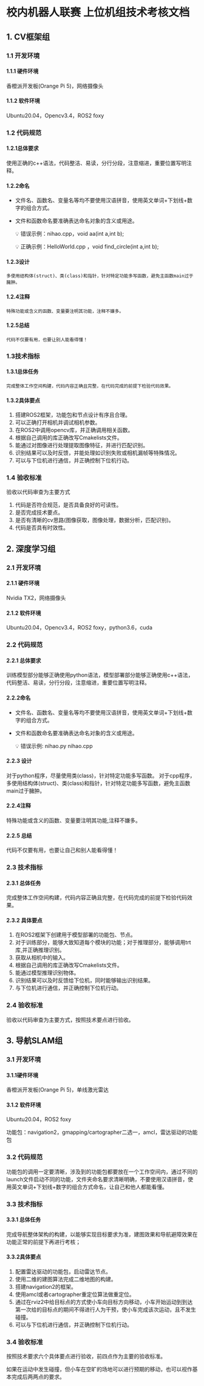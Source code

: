# 校内机器人联赛 上位机组技术考核文档

## 1. CV框架组

### 1.1 开发环境

#### 1.1.1 硬件环境

香橙派开发板(Orange Pi 5)，网络摄像头

#### 1.1.2 软件环境

Ubuntu20.04，Opencv3.4，ROS2 foxy

### 1.2 代码规范

#### 1.2.1总体要求

  使用正确的c++语法，代码整洁、易读，分行分段，注意缩进，重要位置写明注释。

#### 1.2.2命名

- 文件名、函数名、变量名等均不要使用汉语拼音，使用英文单词+下划线+数字的组合方式。

- 文件和函数命名要准确表达命名对象的含义或用途。

	💡	错误示例：nihao.cpp，void aa(int a,int b); 

	💡	正确示例：HelloWorld.cpp ，void find_circle(int a,int b);

#### 1.2.3设计

    多使用结构体(struct)、类(class)和指针，针对特定功能多写函数，避免主函数main过于臃肿。 

#### 1.2.4注释

    特殊功能或含义的函数、变量要注明其功能，注释不嫌多。

#### 1.2.5总结

    代码不仅要有用，也要让别人能看得懂！

### 1.3技术指标

#### 1.3.1总体任务

    完成整体工作空间构建，代码内容正确且完整，在代码完成的前提下检验代码效果。

#### 1.3.2具体要点

1. 搭建ROS2框架，功能包和节点设计有序且合理。
2. 可以正确打开相机并调试相机参数。
3. 在ROS2中调用opencv库，并正确调用相关函数。
4. 根据自己调用的库正确改写Cmakelists文件。
5. 能通过对图像进行处理提取图像特征，并进行匹配识别。
6. 识别结果可以及时反馈，并能处理如识别失败或相机漏帧等特殊情况。
7. 可以与下位机进行通信，并正确控制下位机行动。

### 1.4 验收标准

验收以代码审查为主要方式

1. 代码是否符合规范，是否具备良好的可读性。
2. 是否完成技术要点。
3. 是否有清晰的cv思路(图像获取，图像处理，数据分析，匹配识别)。
4.  代码是否具有时效性。

## 2. 深度学习组

### 2.1 开发环境
#### 2.1.1 硬件环境

Nvidia TX2，网络摄像头

#### 2.1.2 软件环境

Ubuntu20.04，Opencv3.4，ROS2 foxy，python3.6，cuda 


### 2.2 代码规范
#### 2.2.1 总体要求
   训练模型部分能够正确使用python语法，模型部署部分能够正确使用c++语法，代码整洁、易读，分行分段，注意缩进，重要位置写明注释。


#### 2.2.2命名
- 文件名、函数名、变量名等均不要使用汉语拼音，使用英文单词+下划线+数字的组合方式。
- 文件和函数命名要准确表达命名对象的含义或用途。

	💡	错误示例: nihao.py nihao.cpp
#### 2.2.3 设计
对于python程序，尽量使用类(class)，针对特定功能多写函数。
对于cpp程序，多使用结构体(struct)、类(class)和指针，针对特定功能多写函数，避免主函数main过于臃肿。
#### 2.2.4注释
特殊功能或含义的函数、变量要注明其功能,注释不嫌多。

#### 2.2.5 总结
代码不仅要有用，也要让自己和别人能看得懂！


### 2.3 技术指标
#### 2.3.1 总体任务
完成整体工作空间构建，代码内容正确且完整，在代码完成的前提下检验代码效果。
#### 2.3.2 具体要点

1. 在ROS2框架下创建用于模型部署的功能包、节点。
2. 对于训练部分，能够大致知道每个模块的功能；对于推理部分，能够调用trt库,并正确推理识别。
3. 获取从相机中的输入。
4. 根据自己调用的库正确改写Cmakelists文件。
5. 能通过模型推理识别物体。
6. 识别结果可以及时反馈给下位机，同时能够输出识别结果。
7. 与下位机进行通信，并正确控制下位机行动。

### 2.4 验收标准

验收以代码审查为主要方式，按照技术要点进行验收。

## 3. 导航SLAM组

### 3.1 开发环境

#### 3.1.1硬件环境

香橙派开发板(Orange Pi 5)，单线激光雷达

#### 3.1.2 软件环境

Ubuntu20.04，ROS2 foxy

功能包：navigation2，gmapping/cartographer二选一，amcl，雷达驱动的功能包

### 3.2 代码规范

功能包的调用一定要清晰，涉及到的功能包都要放在一个工作空间内，通过不同的launch文件启动不同的功能，文件夹命名要求清晰明确，不要使用汉语拼音，使用英文单词+下划线+数字的组合方式命名，让自己和他人都能看懂。

### 3.3 技术指标

#### 3.3.1 总体任务

完成导航整体架构的构建，以能够实现目标要求为准，建图效果和导航避障效果在功能正常的前提下再进行考核；

#### 3.3.2具体要点

1. 配置雷达驱动的功能包，启动雷达节点。
2. 使用二维的建图算法完成二维地图的构建。
3. 搭建navigation2的框架。
4. 使用amcl或者cartographer重定位算法做重定位。
5. 通过在rviz2中给目标点的方式使小车向目标方向移动，小车开始运动到到达第一次给的目标点的期间不得进行人为干预，使小车完成该次运动，且不发生碰撞。
6. 可以与下位机进行通信，并正确控制下位机行动。

### 3.4 验收标准

按照技术要求六个具体要点进行验收，前四点作为主要的验收标准。

如果在运动中发生碰撞，但小车在空旷的场地可以进行预期的移动，也可以视作基本完成后两两点的要求。

 

 

 
